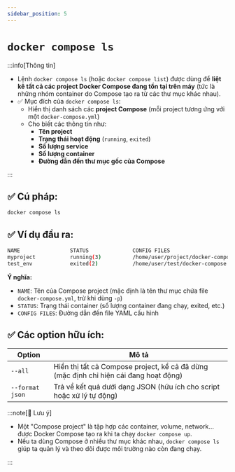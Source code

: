 ```yaml
---
sidebar_position: 5
---
```


# `docker compose ls`

:::info[Thông tin]

- Lệnh `docker compose ls` (hoặc `docker compose list`) được dùng để **liệt kê tất cả các project Docker Compose đang tồn tại trên máy** (tức là những nhóm container do Compose tạo ra từ các thư mục khác nhau).
- ✅ Mục đích của `docker compose ls`:
  - Hiển thị danh sách các **project Compose** (mỗi project tương ứng với một `docker-compose.yml`)
  - Cho biết các thông tin như:
    - **Tên project**
    - **Trạng thái hoạt động** (`running`, `exited`)
    - **Số lượng service**
    - **Số lượng container**
    - **Đường dẫn đến thư mục gốc của Compose**

:::

## ✅ Cú pháp:

```bash
docker compose ls
```

## ✅ Ví dụ đầu ra:

```bash
NAME                STATUS              CONFIG FILES
myproject           running(3)          /home/user/project/docker-compose.yml
test_env            exited(2)           /home/user/test/docker-compose.yml
```

**Ý nghĩa:**

- `NAME`: Tên của Compose project (mặc định là tên thư mục chứa file `docker-compose.yml`, trừ khi dùng `-p`)
- `STATUS`: Trạng thái container (số lượng container đang chạy, exited, etc.)
- `CONFIG FILES`: Đường dẫn đến file YAML cấu hình

## ✅ Các option hữu ích:

| Option          | Mô tả                                                                                 |
| --------------- | ------------------------------------------------------------------------------------- |
| `--all`         | Hiển thị tất cả Compose project, kể cả đã dừng (mặc định chỉ hiện cái đang hoạt động) |
| `--format json` | Trả về kết quả dưới dạng JSON (hữu ích cho script hoặc xử lý tự động)                 |

:::note[🧠 Lưu ý]

- Một "Compose project" là tập hợp các container, volume, network… được Docker Compose tạo ra khi ta chạy `docker compose up`.
- Nếu ta dùng Compose ở nhiều thư mục khác nhau, `docker compose ls` giúp ta quản lý và theo dõi được môi trường nào còn đang chạy.

:::
